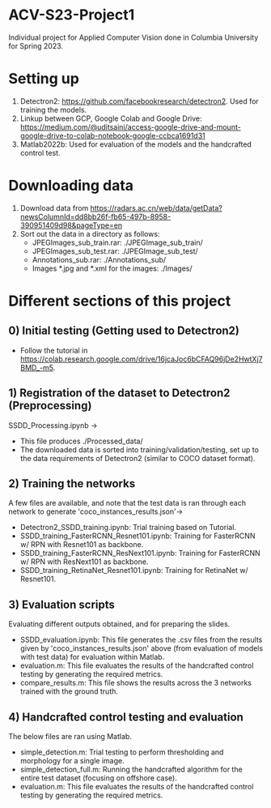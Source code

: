 # ACV-S23-Project1
Individual project for Applied Computer Vision done in Columbia University for Spring 2023.

# Setting up
1) Detectron2: https://github.com/facebookresearch/detectron2. Used for training the models.
2) Linkup between GCP, Google Colab and Google Drive: https://medium.com/@uditsaini/access-google-drive-and-mount-google-drive-to-colab-notebook-google-ccbca1691d31
3) Matlab2022b: Used for evaluation of the models and the handcrafted control test.

# Downloading data
1) Download data from https://radars.ac.cn/web/data/getData?newsColumnId=dd8bb26f-fb65-497b-8958-390951409d98&pageType=en
2) Sort out the data in a directory as follows:
    - JPEGImages_sub_train.rar: ./JPEGImage_sub_train/
    - JPEGImages_sub_test.rar: ./JPEGImage_sub_test/
    - Annotations_sub.rar: ./Annotations_sub/
    - Images *.jpg and *.xml for the images: ./Images/

# Different sections of this project
## 0) Initial testing (Getting used to Detectron2)
- Follow the tutorial in https://colab.research.google.com/drive/16jcaJoc6bCFAQ96jDe2HwtXj7BMD_-m5.

## 1) Registration of the dataset to Detectron2 (Preprocessing)
SSDD_Processing.ipynb -> 
- This file produces ./Processed_data/
- The downloaded data is sorted into training/validation/testing, set up to the data requirements of Detectron2 (similar to COCO dataset format). 

## 2) Training the networks
A few files are available, and note that the test data is ran through each network to generate 'coco_instances_results.json'->
- Detectron2_SSDD_training.ipynb: Trial training based on Tutorial.
- SSDD_training_FasterRCNN_Resnet101.ipynb: Training for FasterRCNN w/ RPN with Resnet101 as backbone.
- SSDD_training_FasterRCNN_ResNext101.ipynb: Training for FasterRCNN w/ RPN with ResNext101 as backbone.
- SSDD_training_RetinaNet_Resnet101.ipynb: Training for RetinaNet w/ Resnet101.

## 3) Evaluation scripts
Evaluating different outputs obtained, and for preparing the slides.
- SSDD_evaluation.ipynb: This file generates the .csv files from the results given by 'coco_instances_results.json' above (from evaluation of models with test data) for evaluation within Matlab.
- evaluation.m: This file evaluates the results of the handcrafted control testing by generating the required metrics.
- compare_results.m: This file shows the results across the 3 networks trained with the ground truth.

## 4) Handcrafted control testing and evaluation
The below files are ran using Matlab.
- simple_detection.m: Trial testing to perform thresholding and morphology for a single image.
- simple_detection_full.m: Running the handcrafted algorithm for the entire test dataset (focusing on offshore case).
- evaluation.m: This file evaluates the results of the handcrafted control testing by generating the required metrics.

